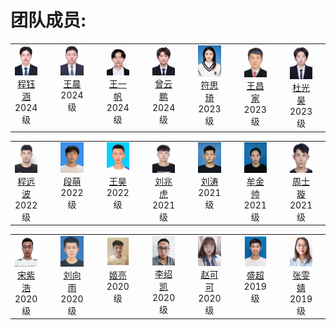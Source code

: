 # 团队成员:
<table width="90%" border="0" align="center" cellspacing="30">
        <tbody><tr valign="top" align="center">
          <td width="10%" style="padding-right:30px">
            <div> <img width="85" src="./pictures/chengyuhan.jpg"></div>
            <div> <a href="http://drpengsong.github.io/">程钰涵</a> </div>
            <div> 2024级 </div>
          </td>
          <td width="10%" style="padding-right:30px">
            <div> <img width="85" src="./pictures/wangchen.jpg"></div>
            <div> <a href="http://drpengsong.github.io/">王晨</a> </div>
            <div> 2024级 </div>
          </td>  
          <td width="10%" style="padding-right:30px">
            <div> <img width="85" src="./pictures/wangyifan.jpg"></div>
            <div> <a href="http://drpengsong.github.io/">王一帆</a> </div>
            <div> 2024级 </div>
          </td>
          <td width="10%" style="padding-right:30px">
            <div> <img width="85" src="./pictures/zengyunpeng.jpg"></div>
            <div> <a href="http://drpengsong.github.io/">曾云鹏</a> </div>
            <div> 2024级 </div>
		   </td>
		   <td width="10%" style="padding-right:30px">
            <div> <img width="85" src="./pictures/fusiqi.jpg"></div>
            <div> <a href="http://drpengsong.github.io/">符思琦</a> </div>
            <div> 2023级 </div>
          </td>
          <td width="10%" style="padding-right:30px">
            <div> <img width="85" src="./pictures/wangchangjia.jpg"></div>
            <div> <a href="http://drpengsong.github.io/">王昌家</a> </div>
            <div> 2023级 </div>
          </td>
          <td width="10%" style="padding-right:30px">
            <div> <img width="85" src="./pictures/duguanghao.jpg"></div>
            <div> <a href="http://drpengsong.github.io/">杜光昊</a> </div>
            <div> 2023级 </div>
          </td>
          <td width="10%" style="padding-right:30px">
            <div> <img width="85" src="./pictures/yangbeihua.jpg"></div>
            <div> <a href="http://drpengsong.github.io/">杨蓓华</a> </div>
            <div> 2023级 </div>
          </td>
          <td width="10%" style="padding-right:30px">
            <div> <img width="85" src="./pictures/wanxinxing.jpg"></div>
            <div> <a href="http://drpengsong.github.io/">万星鑫</a> </div>
            <div> 2023级 </div>
          </td>  		  
       
<table width="90%" border="0" align="center" cellspacing="30">
        <tbody><tr valign="top" align="center">
         <td width="10%" style="padding-right:30px">
            <div> <img width="85" src="./pictures/chengyuanbo.jpg"></div>
            <div> <a href="http://drpengsong.github.io/">程远波</a> </div>
            <div> 2022级 </div>
		</td>
		 <td width="10%" style="padding-right:30px">
            <div> <img width="85" src="./pictures/duanmeng.jpg"></div>
            <div> <a href="http://drpengsong.github.io/">段萌</a> </div>
            <div> 2022级 </div>
          </td>  
          <td width="10%" style="padding-right:30px">
            <div> <img width="85" src="./pictures/wanghao.jpg"></div>
            <div> <a href="http://drpengsong.github.io/">王昊</a> </div>
            <div> 2022级 </div>
          </td>
		            <td width="10%" style="padding-right:30px">
            <div> <img width="85" src="./pictures/liuzhaohu.jpg"></div>
            <div> <a href="http://drpengsong.github.io/">刘兆虎</a> </div>
            <div> 2021级 </div>
          </td>
          <td width="10%" style="padding-right:30px">
            <div> <img width="85" src="./pictures/liutao.jpg"></div>
            <div> <a href="http://drpengsong.github.io/">刘涛</a> </div>
            <div> 2021级 </div>
          </td>  
          <td width="10%" style="padding-right:30px">
            <div> <img width="85" src="./pictures/mujinshuai.jpg"></div>
            <div> <a href="http://drpengsong.github.io/">牟金帅</a> </div>
            <div> 2021级 </div>
          </td>
         <td width="10%" style="padding-right:30px">
            <div> <img width="85" src="./pictures/zhoushixuan.jpg"></div>
            <div> <a href="http://drpengsong.github.io/">周士璇</a> </div>
            <div> 2021级 </div>
		  </td>
		  <td width="10%" style="padding-right:30px">
            <div> <img width="85" src="./pictures/wangrun.jpg"></div>
            <div> <a href="http://drpengsong.github.io/">王润</a> </div>
            <div> 2021级 </div>
		            </td>
          <td width="10%" style="padding-right:30px">
            <div> <img width="85" src="./pictures/jiangshenjie.jpg"></div>
            <div> <a href="http://drpengsong.github.io/">姜慎杰</a> </div>
            <div> 2021级 </div>
          </td>
                
<table width="90%" border="0" align="center" cellspacing="30">
        <tbody><tr valign="top" align="center">                
          <td width="10%" style="padding-right:30px">
            <div> <img width="85" src="./pictures/songzihao.jpg"></div>
            <div> <a href="http://drpengsong.github.io/">宋紫浩</a> </div>
            <div> 2020级 </div>
          </td> 
           <td width="10%" style="padding-right:30px">
            <div> <img width="85" src="./pictures/liuxiangyu.jpg"></div>
            <div> <a href="http://drpengsong.github.io/">刘向雨</a> </div>
            <div> 2020级 </div>
          </td>
          <td width="10%" style="padding-right:30px">
            <div> <img width="85" src="./pictures/jiliang.jpg"></div>
            <div> <a href="http://drpengsong.github.io/">姬亮</a> </div>
            <div> 2020级 </div>
          </td>                  
        <td width="10%" style="padding-right:30px">
            <div> <img width="85" src="./pictures/lishaokai.jpg"></div>
            <div> <a href="http://drpengsong.github.io/">李绍凯</a> </div>
            <div> 2020级 </div>
          </td>  
		  <td width="10%" style="padding-right:30px">
            <div> <img width="85" src="./pictures/zhaokeke.jpg"></div>
            <div> <a href="http://drpengsong.github.io/">赵可可</a> </div>
            <div> 2020级 </div>
          </td> 
          <td width="10%" style="padding-right:30px">
            <div> <img width="85" src="./pictures/shengchao.jpg"></div>
            <div> <a href="http://drpengsong.github.io/">盛超</a> </div>
            <div> 2019级 </div>
          </td>                 
          <td width="10%" style="padding-right:30px">
            <div> <img width="85" src="./pictures/zhangwenjing.jpg"></div>
            <div> <a href="http://drpengsong.github.io/">张雯婧</a> </div>
            <div> 2019级 </div>
          </td> 
          <td width="10%" style="padding-right:30px">
            <div> <img width="85" src="./pictures/chendongliang.jpg"></div>
            <div> <a href="http://drpengsong.github.io/">陈栋梁</a> </div>
            <div> 2018级 </div>
          </td>  
          <td width="10%" style="padding-right:30px">
            <div> <img width="85" src="./pictures/zhangweijian.jpg"></div>
            <div> <a href="http://drpengsong.github.io/">张伟建</a> </div>
            <div> 2018级 </div>
          </td> 
                

